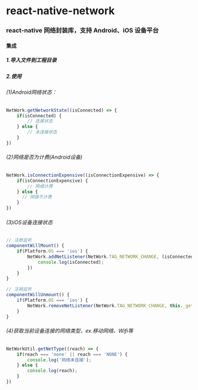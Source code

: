 # react-native-network
### react-native 网络封装库，支持 Android、iOS 设备平台


#### 集成
##### 1.导入文件到工程目录
##### 2.使用

###### (1)Android网络状态：
``` javascript
NetWork.getNetworkState((isConnected) => {
    if(isConnected) {
        // 连接状态
    } else {
        // 未连接状态
    }
})
```
###### (2)网络是否为计费(Android设备)
```javascript
NetWork.isConnectionExpensive((isConnectionExpensive) => {
    if(isConnectionExpensive) {
        // 网络计费
    } else {
      // 网络不计费
    } 
})
```

###### (3)iOS设备连接状态
```javascript
// 注册监听
componentWillMount() {
    if(Platform.OS === 'ios') {
        NetWork.addNetListener(NetWork.TAG_NETWORK_CHANGE, (isConnected)=>{
            console.log(isConnected);
        })
    }
}

// 注销监听
componentWillUnmount() {
    if(Platform.OS === 'ios') {
        NetWork.removeNetListener(NetWork.TAG_NETWORK_CHANGE, this._getNetWork);
    }
}
```


###### (4)获取当前设备连接的网络类型，ex.移动网络、Wifi等
```javascript
NetWorkUtil.getNetType((reach) => {
    if(reach === 'none' || reach === 'NONE') {
        console.log('网络未连接');
    } else {
        console.log(reach);
    }
})
```
